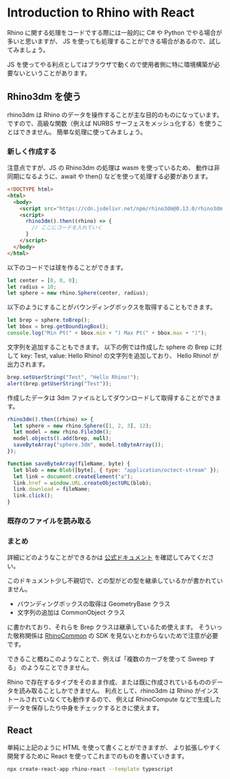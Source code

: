 # Introduction to Rhino with React

Rhino に関する処理をコードでする際には一般的に C# や Python でやる場合が多いと思いますが、
JS を使っても処理することができる場合があるので、試してみましょう。

JS を使ってやる利点としてはブラウザで動くので使用者側に特に環境構築が必要ないということがあります。

## Rhino3dm を使う

rhino3dm は Rhino のデータを操作することが主な目的のものになっています。
ですので、高級な関数（例えば NURBS サーフェスをメッシュ化する）を使うことはできません。
簡単な処理に使ってみましょう。

### 新しく作成する

注意点ですが、JS の Rhino3dm の処理は wasm を使っているため、
動作は非同期になるように、await や then() などを使って処理する必要があります。

```html
<!DOCTYPE html>
<html>
  <body>
    <script src="https://cdn.jsdelivr.net/npm/rhino3dm@0.13.0/rhino3dm.min.js"></script>
    <script>
      rhino3dm().then((rhino) => {
        // ここにコードを入れていく
      }
    </script>
  </body>
</html>
```

以下のコードでは球を作ることができます。

```js
let center = [0, 0, 0];
let radius = 10;
let sphere = new rhino.Sphere(center, radius);
```

以下のようにすることがバウンディングボックスを取得することもできます。

```js
let brep = sphere.toBrep();
let bbox = brep.getBoundingBox();
console.log("Min Pt(" + bbox.min + ") Max Pt(" + bbox.max + ")");
```

文字列を追加することもできます。
以下の例では作成した sphere の Brep に対して key: Test, value: Hello Rhino! の文字列を追加しており、
Hello Rhino! が出力されます。

```js
brep.setUserString("Test", "Hello Rhino!");
alert(brep.getUserString("Test"));
```

作成したデータは 3dm ファイルとしてダウンロードして取得することができます。

```js
rhino3dm().then((rhino) => {
  let sphere = new rhino.Sphere([1, 2, 3], 12);
  let model = new rhino.File3dm();
  model.objects().add(brep, null);
  saveByteArray("sphere.3dm", model.toByteArray());
});

function saveByteArray(fileName, byte) {
  let blob = new Blob([byte], { type: "application/octect-stream" });
  let link = document.createElement("a");
  link.href = window.URL.createObjectURL(blob);
  link.download = fileName;
  link.click();
}
```

### 既存のファイルを読み取る

### まとめ

詳細にどのようなことができるかは
[公式ドキュメント](https://mcneel.github.io/rhino3dm/javascript/api/index.html)
を確認してみてください。

このドキュメント少し不親切で、どの型がどの型を継承しているかが書かれていません。

- バウンディングボックスの取得は GeometryBase クラス
- 文字列の追加は CommonObject クラス

に書かれており、それらを Brep クラスは継承しているため使えます。
そういった敬称関係は
[RhinoCommon](https://developer.rhino3d.com/api/RhinoCommon/html/R_Project_RhinoCommon.htm)
の SDK を見ないとわからないためで注意が必要です。

できること概ねこのようなことで、例えば「複数のカーブを使って Sweep する」
のようなことできません。

Rhino で存在するタイプをそのまま作成、または既に作成されているもののデータを読み取ることしかできません。
利点として、rhino3dm は Rhino がインストールされていなくても動作するので、
例えば RhinoCompute などで生成したデータを保存したり中身をチェックするときに使えます。

## React

単純に上記のように HTML を使って書くことができますが、
より拡張しやすく開発するために React を使ってこれまでのものを書いていきます。



```bash
npx create-react-app rhino-react --template typescript
```